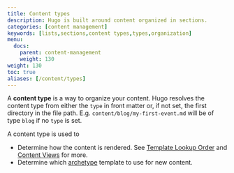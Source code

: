```yaml
---
title: Content types
description: Hugo is built around content organized in sections.
categories: [content management]
keywords: [lists,sections,content types,types,organization]
menu:
  docs:
    parent: content-management
    weight: 130
weight: 130
toc: true
aliases: [/content/types]
---
```


A **content type** is a way to organize your content. Hugo resolves the content type from either the `type` in front matter or, if not set, the first directory in the file path. E.g. `content/blog/my-first-event.md` will be of type `blog` if no `type` is set.

A content type is used to

- Determine how the content is rendered. See [Template Lookup Order](/templates/lookup-order/) and [Content Views](/templates/content-view) for more.
- Determine which [archetype](/content-management/archetypes/) template to use for new content.
